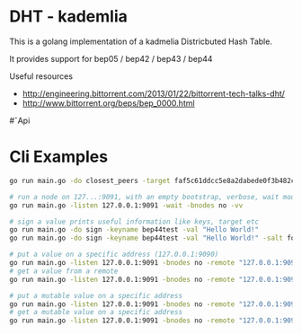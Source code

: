 # DHT - kademlia

This is a golang implementation of a kadmelia Districbuted Hash Table.

It provides support for bep05 / bep42 / bep43 / bep44

Useful resources
- http://engineering.bittorrent.com/2013/01/22/bittorrent-tech-talks-dht/
- http://www.bittorrent.org/beps/bep_0000.html

#ˇApi

# Cli Examples

```sh
go run main.go -do closest_peers -target faf5c61ddcc5e8a2dabede0f3b482cd9aea9434c -qtimeout 1s -vv

# run a node on 127...:9091, with an empty bootstrap, verbose, wait mode
go run main.go -listen 127.0.0.1:9091 -wait -bnodes no -vv

# sign a value prints useful information like keys, target etc
go run main.go -do sign -keyname bep44test -val "Hello World!"
go run main.go -do sign -keyname bep44test -val "Hello World!" -salt foobar

# put a value on a specific address (127.0.0.1:9090)
go run main.go -listen 127.0.0.1:9091 -bnodes no -remote "127.0.0.1:9090" -do put -val "Hello World!" -vv
# get a value from a remote
go run main.go -listen 127.0.0.1:9091 -bnodes no -remote "127.0.0.1:9090" -do get -target e5f96f6f38320f0f33959cb4d3d656452117aadb -vv

# put a mutable value on a specific address
go run main.go -listen 127.0.0.1:9091 -bnodes no -remote "127.0.0.1:9090" -do put -keyname bep44test -val "Hello World!" -salt foobar -seq 1 -vv
# get a mutable value on a specific address
go run main.go -listen 127.0.0.1:9091 -bnodes no -remote "127.0.0.1:9090" -do get -keyname bep44test -target 411eba73b6f087ca51a3795d9c8c938d365e32c1 -salt foobar -seq 1 -vv


```
